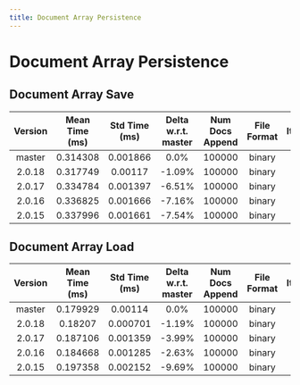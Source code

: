 ```yaml
---
title: Document Array Persistence
---
```

# Document Array Persistence

## Document Array Save

| Version | Mean Time (ms) | Std Time (ms) | Delta w.r.t. master | Num Docs Append | File Format | Iterations |
| :---: | :---: | :---: | :---: | :---: | :---: | :---: |
| master | 0.314308 | 0.001866 | 0.0% | 100000 | binary | 5 |
| 2.0.18 | 0.317749 | 0.00117 | -1.09% | 100000 | binary | 5 |
| 2.0.17 | 0.334784 | 0.001397 | -6.51% | 100000 | binary | 5 |
| 2.0.16 | 0.336825 | 0.001666 | -7.16% | 100000 | binary | 5 |
| 2.0.15 | 0.337996 | 0.001661 | -7.54% | 100000 | binary | 5 |
## Document Array Load

| Version | Mean Time (ms) | Std Time (ms) | Delta w.r.t. master | Num Docs Append | File Format | Iterations |
| :---: | :---: | :---: | :---: | :---: | :---: | :---: |
| master | 0.179929 | 0.00114 | 0.0% | 100000 | binary | 5 |
| 2.0.18 | 0.18207 | 0.000701 | -1.19% | 100000 | binary | 5 |
| 2.0.17 | 0.187106 | 0.001359 | -3.99% | 100000 | binary | 5 |
| 2.0.16 | 0.184668 | 0.001285 | -2.63% | 100000 | binary | 5 |
| 2.0.15 | 0.197358 | 0.002152 | -9.69% | 100000 | binary | 5 |
